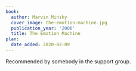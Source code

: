 ```yaml
---
book:
  author: Marvin Minsky
  cover_image: the-emotion-machine.jpg
  publication_year: '2006'
  title: The Emotion Machine
plan:
  date_added: 2020-02-09
---
```


Recommended by somebody in the support group.
